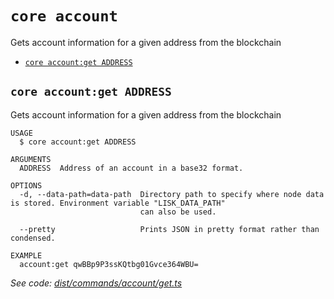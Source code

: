# `core account`

Gets account information for a given address from the blockchain

- [`core account:get ADDRESS`](#core-accountget-address)

## `core account:get ADDRESS`

Gets account information for a given address from the blockchain

```
USAGE
  $ core account:get ADDRESS

ARGUMENTS
  ADDRESS  Address of an account in a base32 format.

OPTIONS
  -d, --data-path=data-path  Directory path to specify where node data is stored. Environment variable "LISK_DATA_PATH"
                             can also be used.

  --pretty                   Prints JSON in pretty format rather than condensed.

EXAMPLE
  account:get qwBBp9P3ssKQtbg01Gvce364WBU=
```

_See code: [dist/commands/account/get.ts](https://github.com/LiskHQ/lisk-core/blob/v3.0.0-debug.0/dist/commands/account/get.ts)_
